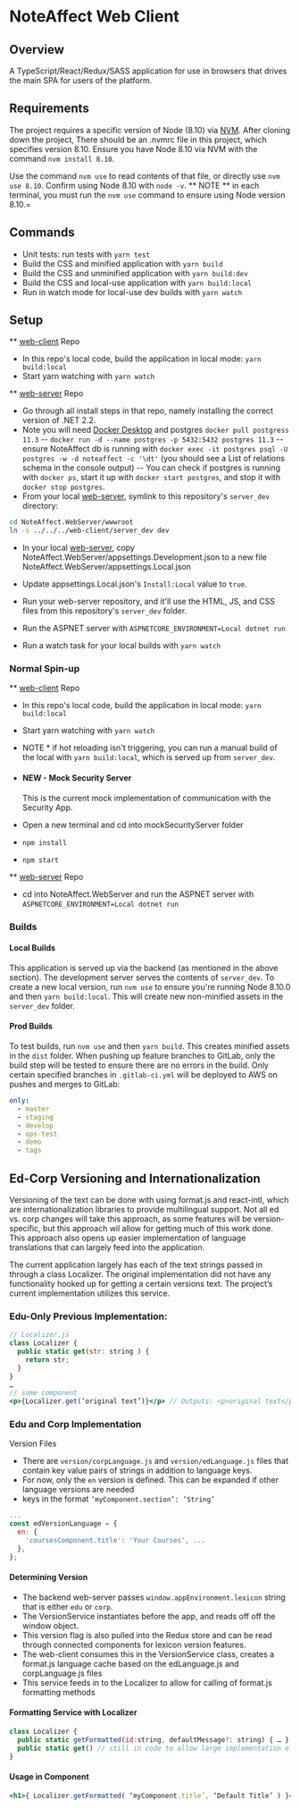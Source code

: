 # NoteAffect Web Client

## Overview

A TypeScript/React/Redux/SASS application for use in browsers that drives the main SPA for users of the platform.

## Requirements

The project requires a specific version of Node (8.10) via [NVM](https://github.com/nvm-sh/nvm).
After cloning down the project, There should be an .nvmrc file in this project, which specifies version 8.10. Ensure you have Node 8.10 via NVM with the command `nvm install 8.10`.

Use the command `nvm use` to read contents of that file, or directly use `nvm use 8.10`. Confirm using Node 8.10 with `node -v`.
** NOTE ** in each terminal, you must run the `nvm use` command to ensure using Node version 8.10.=

## Commands

- Unit tests: run tests with `yarn test`
- Build the CSS and minified application with `yarn build`
- Build the CSS and unminified application with `yarn build:dev`
- Build the CSS and local-use application with `yarn build:local`
- Run in watch mode for local-use dev builds with `yarn watch`

## Setup

\*\* [web-client](https://gitlab.com/noteaffect/web-client) Repo

- In this repo's local code, build the application in local mode: `yarn build:local`
- Start yarn watching with `yarn watch`

\*\* [web-server](https://gitlab.com/noteaffect/web-server) Repo

- Go through all install steps in that repo, namely installing the correct version of .NET 2.2.
- Note you will need [Docker Desktop](https://www.docker.com/products/docker-desktop) and postgres `docker pull postgress 11.3`
  -- `docker run -d --name postgres -p 5432:5432 postgres 11.3`
  -- ensure NoteAffect db is running with `docker exec -it postgres psql -U postgres -w -d noteaffect -c '\dt'` (you should see a List of relations schema in the console output)
  -- You can check if postgres is running with `docker ps`, start it up with `docker start postgres`, and stop it with `docker stop postgres`.
- From your local [web-server](https://gitlab.com/noteaffect/web-server), symlink to this repository's `server_dev` directory:

```bash
cd NoteAffect.WebServer/wwwroot
ln -s ../../../web-client/server_dev dev
```

- In your local [web-server](https://gitlab.com/noteaffect/web-server), copy NoteAffect.WebServer/appsettings.Development.json to a new file NoteAffect.WebServer/appsettings.Local.json
- Update appsettings.Local.json's `Install:Local` value to `true`.

- Run your web-server repository, and it'll use the HTML, JS, and CSS files from this repository's `server_dev` folder.
- Run the ASPNET server with `ASPNETCORE_ENVIRONMENT=Local dotnet run`
- Run a watch task for your local builds with `yarn watch`

### Normal Spin-up

\*\* [web-client](https://gitlab.com/noteaffect/web-client) Repo

- In this repo's local code, build the application in local mode: `yarn build:local`
- Start yarn watching with `yarn watch`

- NOTE \* if hot reloading isn't triggering, you can run a manual build of the local with `yarn build:local`, which is served up from `server_dev`.

- #### NEW - Mock Security Server

  This is the current mock implementation of communication with the Security App.

- Open a new terminal and cd into mockSecurityServer folder
- `npm install`
- `npm start`

\*\* [web-server](https://gitlab.com/noteaffect/web-server) Repo

- cd into NoteAffect.WebServer and run the ASPNET server with `ASPNETCORE_ENVIRONMENT=Local dotnet run`

### Builds

#### Local Builds

This application is served up via the backend (as mentioned in the above section).
The development server serves the contents of `server_dev`.
To create a new local version, run `nvm use` to ensure you're running Node 8.10.0 and then `yarn build:local`.
This will create new non-minified assets in the `server_dev` folder.

#### Prod Builds

To test builds, run `nvm use` and then `yarn build`.
This creates minified assets in the `dist` folder.
When pushing up feature branches to GitLab, only the build step will be tested to ensure there are no errors in the build.
Only certain specified branches in `.gitlab-ci.yml` will be deployed to AWS on pushes and merges to GitLab:

```yml
only:
  - master
  - staging
  - develop
  - ops-test
  - demo
  - tags
```

## Ed-Corp Versioning and Internationalization

Versioning of the text can be done with using format.js and react-intl, which are internationalization libraries to provide multilingual support.
Not all ed vs. corp changes will take this approach, as some features will be version-specific, but this approach wil allow for getting much of this work done. This approach also opens up easier implementation of language translations that can largely feed into the application.

The current application largely has each of the text strings passed in through a class Localizer. The original implementation did not have any functionality hooked up for getting a certain versions text. The project’s current implementation utilizes this service.

### Edu-Only Previous Implementation:

```jsx
// Localizer.js
class Localizer {
  public static get(str: string ) {
    return str;
  }
}
…
// some component
<p>{Localizer.get(‘original text’)}</p> // Outputs: <p>original text</p>
```

### Edu and Corp Implementation

Version Files

- There are `version/corpLanguage.js` and `version/edLanguage.js` files that contain key value pairs of strings in addition to language keys.
- For now, only the `en` version is defined. This can be expanded if other language versions are needed
- keys in the format `’myComponent.section’: ’String’`

```js
...
const edVersionLanguage = {
  en: {
    'coursesComponent.title': 'Your Courses', ...
  },
};
```

#### Determining Version

- The backend web-server passes `window.appEnvironment.lexicon` string that is either `edu` or `corp`.
- The VersionService instantiates before the app, and reads off off the window object.
- This version flag is also pulled into the Redux store and can be read through connected components for lexicon version features.
- The web-client consumes this in the VersionService class, creates a format.js language cache based on the edLanguage.js and corpLanguage.js files
- This service feeds in to the Localizer to allow for calling of format.js formatting methods

#### Formatting Service with Localizer

```jsx
class Localizer {
  public static getFormatted(id:string, defaultMessage?: string) { … }
  public static get() // still in code to allow large implementation effort
}
```

#### Usage in Component

```jsx
<h1>{ Localizer.getFormatted( ‘myComponent.title’, ‘Default Title’ ) }</h1>
```
